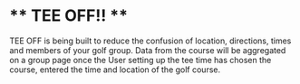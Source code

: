 # ** TEE OFF!! **

TEE OFF is being built to reduce the confusion of location, directions, times
and members of your golf group. Data from the course will be aggregated on
a group page once the User setting up the tee time has chosen the course,
entered the time and location of the golf course.
